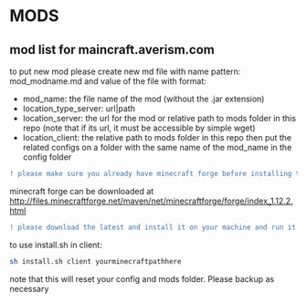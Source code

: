 # MODS
mod list for maincraft.averism.com
---
to put new mod please create new md file with name pattern: mod_modname.md
and value of the file with format:
- mod_name: the file name of the mod (without the .jar extension)
- location_type_server: url|path
- location_server: the url for the mod or relative path to mods folder in this repo (note that if its url, it must be accessible by simple wget)
- location_client: the relative path to mods folder in this repo
then put the related configs on a folder with the same name of the mod_name in the config folder

```diff
! please make sure you already have minecraft forge before installing these mods,
````
 minecraft forge can be downloaded at http://files.minecraftforge.net/maven/net/minecraftforge/forge/index_1.12.2.html
```diff
! please download the latest and install it on your machine and run it at least once before running install.sh
````

to use install.sh in client:
```sh
sh install.sh client yourminecraftpathhere
```
note that this will reset your config and mods folder. Please backup as necessary
